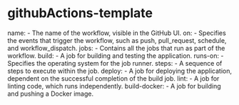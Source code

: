 # githubActions-template

name: - The name of the workflow, visible in the GitHub UI.
on: - Specifies the events that trigger the workflow, such as push, pull_request, schedule, and workflow_dispatch.
jobs: - Contains all the jobs that run as part of the workflow.
build: - A job for building and testing the application.
runs-on: - Specifies the operating system for the job runner.
steps: - A sequence of steps to execute within the job.
deploy: - A job for deploying the application, dependent on the successful completion of the build job.
lint: - A job for linting code, which runs independently.
build-docker: - A job for building and pushing a Docker image.
